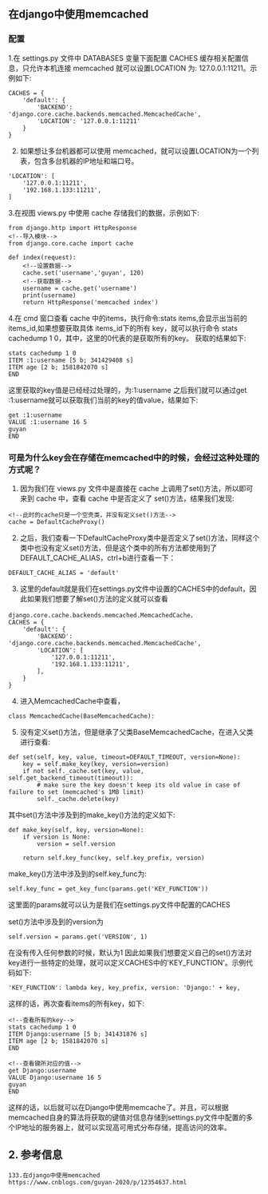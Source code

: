 ## 在django中使用memcached

### 配置
  1.在 settings.py 文件中 DATABASES 变量下面配置 CACHES 缓存相关配置信息，只允许本机连接 memcached 就可以设置LOCATION 为: 127.0.0.1:11211。示例如下:

    CACHES = {
        'default': {
            'BACKEND': 'django.core.cache.backends.memcached.MemcachedCache',
            'LOCATION': '127.0.0.1:11211'
        }
    }

  2. 如果想让多台机器都可以使用 memcached，就可以设置LOCATION为一个列表，包含多台机器的IP地址和端口号。

    'LOCATION': [
        '127.0.0.1:11211',
        '192.168.1.133:11211',
    ]

  3.在视图 views.py 中使用 cache 存储我们的数据，示例如下:

    from django.http import HttpResponse
    <!--导入模块-->
    from django.core.cache import cache

    def index(request):
        <!--设置数据-->
        cache.set('username','guyan', 120)
        <!--获取数据-->
        username = cache.get('username')
        print(username)
        return HttpResponse('memcached index')

  4.在 cmd 窗口查看 cache 中的items，执行命令:stats items,会显示出当前的 items_id,如果想要获取具体 items_id下的所有 key，就可以执行命令 stats cachedump 1 0，其中，这里的0代表的是获取所有的key。
  获取的结果如下:

    stats cachedump 1 0
    ITEM :1:username [5 b; 341429408 s]
    ITEM age [2 b; 1581842070 s]
    END
  
  这里获取的key值是已经经过处理的，为:1:username
  之后我们就可以通过get :1:username就可以获取我们当前的key的值value，结果如下:

    get :1:username
    VALUE :1:username 16 5
    guyan
    END
  
### 可是为什么key会在存储在memcached中的时候，会经过这种处理的方式呢？

  1. 因为我们在 views.py 文件中是直接在 cache 上调用了set()方法，所以即可来到 cache 中，查看 cache 中是否定义了 set()方法，结果我们发现:

    <!--此时的cache只是一个空壳类，并没有定义set()方法-->
    cache = DefaultCacheProxy()

  2. 之后，我们查看一下DefaultCacheProxy类中是否定义了set()方法，同样这个类中也没有定义set()方法，但是这个类中的所有方法都使用到了DEFAULT_CACHE_ALIAS，ctrl+b进行查看一下：
    
    DEFAULT_CACHE_ALIAS = 'default'

  3. 这里的default就是我们在settings.py文件中设置的CACHES中的default，因此如果我们想要了解set()方法的定义就可以查看
  
    django.core.cache.backends.memcached.MemcachedCache，
    CACHES = {
        'default': {
            'BACKEND': 'django.core.cache.backends.memcached.MemcachedCache',
            'LOCATION': [
                '127.0.0.1:11211',
                '192.168.1.133:11211',
            ],
        }
    }

  4. 进入MemcachedCache中查看，
    
    class MemcachedCache(BaseMemcachedCache):

  5. 没有定义set()方法，但是继承了父类BaseMemcachedCache，在进入父类进行查看:

    def set(self, key, value, timeout=DEFAULT_TIMEOUT, version=None):
        key = self.make_key(key, version=version)
        if not self._cache.set(key, value, self.get_backend_timeout(timeout)):
            # make sure the key doesn't keep its old value in case of failure to set (memcached's 1MB limit)
            self._cache.delete(key)

  其中set()方法中涉及到的make_key()方法的定义如下:

    def make_key(self, key, version=None):
        if version is None:
            version = self.version

        return self.key_func(key, self.key_prefix, version)

  make_key()方法中涉及到的self.key_func为:

    self.key_func = get_key_func(params.get('KEY_FUNCTION'))

  这里面的params就可以认为是我们在settings.py文件中配置的CACHES

  set()方法中涉及到的version为

    self.version = params.get('VERSION', 1)

  在没有传入任何参数的时候，默认为1
  因此如果我们想要定义自己的set()方法对key进行一些特定的处理，就可以定义CACHES中的'KEY_FUNCTION'。示例代码如下:

    'KEY_FUNCTION': lambda key, key_prefix, version: 'Django:' + key,

这样的话，再次查看items的所有key，如下:

    <!--查看所有的key-->
    stats cachedump 1 0
    ITEM Django:username [5 b; 341431876 s]
    ITEM age [2 b; 1581842070 s]
    END

    <!--查看键所对应的值-->
    get Django:username
    VALUE Django:username 16 5
    guyan
    END
这样的话，以后就可以在Django中使用memcache了。并且，可以根据memcached自身的算法将获取的键值对信息存储到settings.py文件中配置的多个IP地址的服务器上，就可以实现高可用式分布存储，提高访问的效率。

## 2. 参考信息

    133.在django中使用memcached
    https://www.cnblogs.com/guyan-2020/p/12354637.html